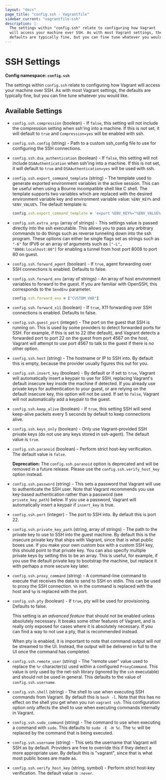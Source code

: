```yaml
---
layout: "docs"
page_title: "config.ssh - Vagrantfile"
sidebar_current: "vagrantfile-ssh"
description: |-
  The settings within "config.ssh" relate to configuring how Vagrant
  will access your machine over SSH. As with most Vagrant settings, the
  defaults are typically fine, but you can fine tune whatever you would like.
---
```


# SSH Settings

**Config namespace: `config.ssh`**

The settings within `config.ssh` relate to configuring how Vagrant
will access your machine over SSH. As with most Vagrant settings, the
defaults are typically fine, but you can fine tune whatever you would like.

## Available Settings

* `config.ssh.compression` (boolean) - If `false`, this setting will not include the
compression setting when ssh'ing into a machine. If this is not set, it will
default to `true` and `Compression=yes` will be enabled with ssh.

* `config.ssh.config` (string) - Path to a custom ssh_config file to use for configuring
the SSH connections.

* `config.ssh.dsa_authentication` (boolean) - If `false`, this setting  will not include
`DSAAuthentication` when ssh'ing into a machine. If this is not set, it will
default to `true` and `DSAAuthentication=yes` will be used with ssh.

* `config.ssh.export_command_template` (string) - The template used to generate
exported environment variables in the active session. This can be useful
when using a Bourne incompatible shell like C shell. The template supports
two variables which are replaced with the desired environment variable key and
environment variable value: `%ENV_KEY%` and `%ENV_VALUE%`. The default template
is:

    ```ruby
    config.ssh.export_command_template = 'export %ENV_KEY%="%ENV_VALUE%"'
    ```

* `config.ssh.extra_args` (array of strings) - This settings value is passed directly
into the ssh executable. This allows you to pass any arbitrary commands to do things such
as reverse tunneling down into the ssh program. These options can either be
single flags set as strings such as `"-6"` for IPV6 or an array of arguments
such as `["-L", "8008:localhost:80"]` for enabling a tunnel from host port 8008
to port 80 on guest.

* `config.ssh.forward_agent` (boolean) - If `true`, agent forwarding over SSH
connections is enabled. Defaults to false.

* `config.ssh.forward_env` (array of strings) - An array of host environment variables to
forward to the guest. If you are familiar with OpenSSH, this corresponds to the `SendEnv`
parameter.

    ```ruby
    config.ssh.forward_env = ["CUSTOM_VAR"]
    ```

* `config.ssh.forward_x11` (boolean) - If `true`, X11 forwarding over SSH connections
is enabled. Defaults to false.

* `config.ssh.guest_port` (integer) - The port on the guest that SSH is running on. This
is used by some providers to detect forwarded ports for SSH. For example, if
this is set to 22 (the default), and Vagrant detects a forwarded port to
port 22 on the guest from port 4567 on the host, Vagrant will attempt
to use port 4567 to talk to the guest if there is no other option.

* `config.ssh.host` (string) - The hostname or IP to SSH into. By default this is
empty, because the provider usually figures this out for you.

* `config.ssh.insert_key` (boolean) - By default or if set to `true`, Vagrant will automatically insert
a keypair to use for SSH, replacing Vagrant's default insecure key inside the machine
if detected. If you already use private keys for authentication to your guest, or are relying
on the default insecure key, this option will not be used. If set to `false`,
Vagrant will not automatically add a keypair to the guest.

* `config.ssh.keep_alive` (boolean) - If `true`, this setting SSH will send keep-alive packets
every 5 seconds by default to keep connections alive.

* `config.ssh.keys_only` (boolean) - Only use Vagrant-provided SSH private keys (do not use
any keys stored in ssh-agent). The default value is `true`.

* `config.ssh.paranoid` (boolean) - Perform strict host-key verification. The default value is
`false`.

    __Deprecation:__ The `config.ssh.paranoid` option is deprecated and will be removed
    in a future release. Please use the `config.ssh.verify_host_key` option instead.

* `config.ssh.password` (string) - This sets a password that Vagrant will use to
authenticate the SSH user. Note that Vagrant recommends you use key-based
authentication rather than a password (see `private_key_path`) below. If
you use a password, Vagrant will automatically insert a keypair if
`insert_key` is true.

* `config.ssh.port` (integer) - The port to SSH into. By default this is port 22.

* `config.ssh.private_key_path` (string, array of strings) - The path to the private
key to use to SSH into the guest machine. By default this is the insecure private key
that ships with Vagrant, since that is what public boxes use. If you make
your own custom box with a custom SSH key, this should point to that
private key. You can also specify multiple private keys by setting this to be an array.
This is useful, for example, if you use the default private key to bootstrap
the machine, but replace it with perhaps a more secure key later.

* `config.ssh.proxy_command` (string) - A command-line command to execute that receives
the data to send to SSH on stdin. This can be used to proxy the SSH connection.
`%h` in the command is replaced with the host and `%p` is replaced with
the port.

* `config.ssh.pty` (boolean) - If `true`, pty will be used for provisioning. Defaults to false.

    This setting is an _advanced feature_ that should not be enabled unless
    absolutely necessary. It breaks some other features of Vagrant, and is
    really only exposed for cases where it is absolutely necessary. If you can find
    a way to not use a pty, that is recommended instead.

    When pty is enabled, it is important to note that command output will _not_ be
    streamed to the UI. Instead, the output will be delivered in full to the UI
    once the command has completed.

* `config.ssh.remote_user` (string) - The "remote user" value used to replace the `%r`
character(s) used within a configured `ProxyCommand`. This value is only used by the
net-ssh library (ignored by the `ssh` executable) and should not be used in general.
This defaults to the value of `config.ssh.username`.

* `config.ssh.shell` (string) - The shell to use when executing SSH commands from
Vagrant. By default this is `bash -l`. Note that this has no effect on
the shell you get when you run `vagrant ssh`. This configuration option
only affects the shell to use when executing commands internally in Vagrant.

* `config.ssh.sudo_command` (string) - The command to use when executing a command
with `sudo`. This defaults to `sudo -E -H %c`. The `%c` will be replaced by
the command that is being executed.

* `config.ssh.username` (string) - This sets the username that Vagrant will SSH
as by default. Providers are free to override this if they detect a more
appropriate user. By default this is "vagrant", since that is what most
public boxes are made as.

* `config.ssh.verify_host_key` (string, symbol) - Perform strict host-key verification. The
default value is `:never`.
